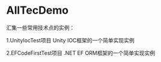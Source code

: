 # AllTecDemo
汇集一些常用技术点的实例：

1.UnityIocTest项目  Unity IOC框架的一个简单实现实例

2.EFCodeFirstTest项目 .NET EF ORM框架的一个简单实现实例
